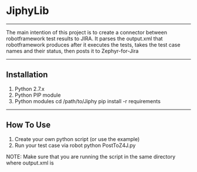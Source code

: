 **JiphyLib**
=====================
--------------

The main intention of this project is to create a connector between robotframework test results to JIRA. It parses the output.xml that robotframework produces after it executes the tests, takes the test case names and their status, then posts it to Zephyr-for-Jira

--------------
**Installation**
--------------
1. Python 2.7.x
2. Python PIP module
3. Python modules
	cd /path/to/Jiphy
	pip install -r requirements

--------------
**How To Use**
--------------
1. Create your own python script (or use the example)
2. Run your test case via robot
    python PostToZ4J.py

NOTE: Make sure that you are running the script in the same directory where output.xml is